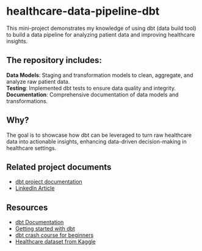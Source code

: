 # healthcare-data-pipeline-dbt
This mini-project demonstrates my knowledge of using dbt (data build tool) to build a data pipeline for analyzing patient data and improving healthcare insights.  

## The repository includes:

**Data Models**: Staging and transformation models to clean, aggregate, and analyze raw patient data. <br>
**Testing**: Implemented dbt tests to ensure data quality and integrity. <br>
**Documentation**: Comprehensive documentation of data models and transformations. <br>

## Why?
The goal is to showcase how dbt can be leveraged to turn raw healthcare data into actionable insights, enhancing data-driven decision-making in healthcare settings.

## Related project documents
- [dbt project documentation](https://uw801.us1.dbt.com/accounts/70403103944800/runs/70403118391831/docs/#!/overview/my_new_project)
- [LinkedIn Article](https://www.linkedin.com/posts/samantha-servo-43625b18a_learninpublic-beyondthevinculum-dataenginering-activity-7231280007837310976-IxJs?utm_source=share&utm_medium=member_desktop)

## Resources
- [dbt Documentation](https://docs.getdbt.com/docs/introduction)
- [Getting started with dbt](https://www.youtube.com/watch?v=6zDTbM6OUcs)
- [dbt crash course for beginners](https://www.youtube.com/watch?v=C6BNAfaeqXY&t=793s)
- [Healthcare dataset from Kaggle](https://www.kaggle.com/datasets/prasad22/healthcare-dataset)
